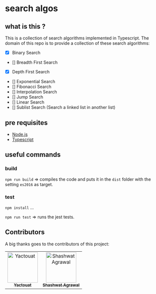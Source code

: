 # search algos

## what is this ?

This is a collection of search algorithms implemented in Typescript.
The domain of this repo is to provide a collection of these search algorithms:

- [x] Binary Search
- [] Breadth First Search
- [x] Depth First Search
- [] Exponential Search
- [] Fibonacci Search
- [] Interpolation Search
- [] Jump Search
- [] Linear Search
- [] Sublist Search (Search a linked list in another list)

## pre requisites

- [Node.js](https://nodejs.org/en/)
- [Typescript](https://www.typescriptlang.org/)

## useful commands

### build

```npm run build``` => compiles the code and puts it in the `dist` folder with the setting `es2016` as target.

### test

```npm install``` ...

```npm run test``` => runs the jest tests.


## Contributors

A big thanks goes to the contributors of this project:

<table>
  <tbody>
    <tr>
      <td align="center"><a href="https://github.com/yactouat"><img src="https://avatars.githubusercontent.com/u/37403808?v=4" width="100px;" alt="Yactouat"/><br /><sub><b>Yactouat</b></sub></a><br /><a href="https://github.com/yactouat"></td>
      <td align="center"><a href="https://github.com/ShashwatAgrawal20"><img src="https://avatars.githubusercontent.com/u/72117025?v=4" width="100px;" alt="Shashwat Agrawal"/><br /><sub><b>Shashwat Agrawal</b></sub></a><br /><a href="https://github.com/ShashwatAgrawal20"></td>
    </tr>
  </tbody>
</table>